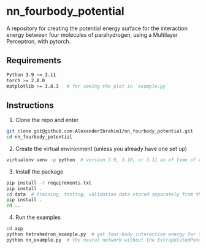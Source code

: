 # nn_fourbody_potential

A repository for creating the potential energy surface for the interaction energy between four molecules of parahydrogen, using a Multilayer Perceptron, with pytorch.


## Requirements
```bash
Python 3.9 <= 3.11
torch >= 2.0.0
matplotlib >= 3.8.3   # for seeing the plot in `example.py`
```


## Instructions

1. Clone the repo and enter
```bash
git clone git@github.com:AlexanderIbrahim1/nn_fourbody_potential.git
cd nn_fourbody_potential
```

2. Create the virtual environment (unless you already have one set up)
```bash
virtualenv venv -p python  # version 3.9, 3.10, or 3.11 as of time of release
```

3. Install the package
```bash
pip install -r requirements.txt
pip install .
cd data  # training, testing, validation data stored separately from the source code
pip install .
cd ..
```

4. Run the examples
```bash
cd app
python tetrahedron_example.py  # get four-body interaction energy for the tetrahedron geometry
python nn_example.py  # the neural network without the ExtrapolatedPotential wrapper
```


